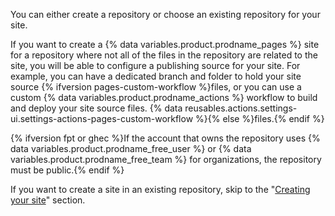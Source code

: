 You can either create a repository or choose an existing repository for your site.

If you want to create a {% data variables.product.prodname_pages %} site for a repository where not all of the files in the repository are related to the site, you will be able to configure a publishing source for your site. For example, you can have a dedicated branch and folder to hold your site source {% ifversion pages-custom-workflow %}files, or you can use a custom {% data variables.product.prodname_actions %} workflow to build and deploy your site source files. {% data reusables.actions.settings-ui.settings-actions-pages-custom-workflow %}{% else %}files.{% endif %}

{% ifversion fpt or ghec %}If the account that owns the repository uses {% data variables.product.prodname_free_user %} or {% data variables.product.prodname_free_team %} for organizations, the repository must be public.{% endif %}

 If you want to create a site in an existing repository, skip to the "[Creating your site](#creating-your-site)" section.
